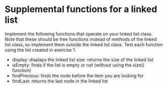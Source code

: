 # Supplemental functions for a linked list

Implement the following functions that operate on your linked list class. Note that these should be free functions instead of methods of the linked list class, so implement them outside the linked list class. Test each function using the list created in exercise 1.

- display: displays the linked list size: returns the size of the linked list 
- isEmpty: finds if the list is empty or not (without using the size() function) 
- findPrevious: finds the node before the item you are looking for 
- findLast: returns the last node in the linked list
